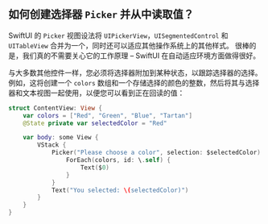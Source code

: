 如何创建选择器 `Picker` 并从中读取值？
---

SwiftUI 的 `Picker` 视图设法将 `UIPickerView`，`UISegmentedControl` 和 `UITableView` 合并为一个，同时还可以适应其他操作系统上的其他样式。 很棒的是，我们真的不需要关心它的工作原理 – SwiftUI 在自动适应环境方面做得很好。

与大多数其他控件一样，您必须将选择器附加到某种状态，以跟踪选择器的选择。 例如，这将创建一个 `colors` 数组和一个存储选择的颜色的整数，然后将其与选择器和文本视图一起使用，以便您可以看到正在回读的值：


```swift
struct ContentView: View {
    var colors = ["Red", "Green", "Blue", "Tartan"]
    @State private var selectedColor = "Red"

    var body: some View {
        VStack {
            Picker("Please choose a color", selection: $selectedColor) {
                ForEach(colors, id: \.self) {
                    Text($0)
                }
            }
            Text("You selected: \(selectedColor)")
        }
    }
}
```